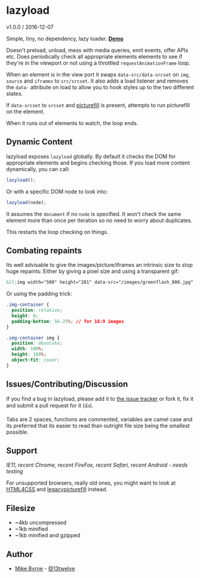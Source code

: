# lazyload

v1.0.0 / 2016-12-07

Simple, tiny, no dependency, lazy loader. **[Demo](http://lazyload.dev.area17.com/)**

Doesn't preload, unload, mess with media queries, emit events, offer APIs etc.
Does periodically check all appropriate elements elements to see if they're in the viewport or not using a throttled `requestAnimationFrame` loop.

When an element is in the view port it swaps `data-src/data-srcset` on `img`, `source` and `iframes` to `src/srcset`. It also adds a load listener and removes the `data-` attribute on load to allow you to hook styles up to the two different states.

If `data-srcset` to `srcset` and [picturefill](https://github.com/scottjehl/picturefill) is present, attempts to run picturefill on the element.

When it runs out of elements to watch, the loop ends.

## Dynamic Content

lazyload exposes `lazyload` globally. By default it checks the DOM for appropriate elements and begins checking those. If you load more content dynamically, you can call:

```JavaScript
lazyload();
```

Or with a specific DOM node to look into:

```JavaScript
lazyload(node);
```

It assumes the `document` if no `node` is specified. It won't check the same element more than once per iteration so no need to worry about duplicates.

This restarts the loop checking on things.

## Combating repaints

Its well advisable to give the images/picture/iframes an intrinsic size to stop huge repaints: Either by giving a pixel size and using a transparent gif:

```HTML
&lt;img width="500" height="281" data-src="/images/greenflash_800.jpg" src="data:image/gif;base64,R0lGODlhAQABAAAAACH5BAEKAAEALAAAAAABAAEAAAICTAEAOw=="&gt;
```

Or using the padding trick:

```CSS
.img-container {
  position: relative;
  height: 0;
  padding-bottom: 56.25%; // for 16:9 images
}

.img-container img {
  position: absolute;
  width: 100%;
  height: 100%;
  object-fit: cover;
}
```

## Issues/Contributing/Discussion

If you find a bug in lazyload, please add it to [the issue tracker](https://github.com/area17/lazyload/issues) or fork it, fix it and submit a pull request for it (👍).

Tabs are 2 spaces, functions are commented, variables are camel case and its preferred that its easier to read than outright file size being the smallest possible.

## Support

*IE11, recent Chrome, recent FireFox, recent Safari, recent Android - needs testing*

For unsupported browsers, really old ones, you might want to look at [HTML4CSS](https://github.com/area17/html4css) and [legacypicturefill](https://github.com/area17/legacypicturefill) instead.


## Filesize

* ~4kb uncompressed
* ~1kb minified
* ~1kb minified and gzipped

## Author

* [Mike Byrne](https://github.com/13twelve) - [@13twelve](https://twitter.com/13twelve)
